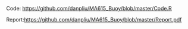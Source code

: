 Code: https://github.com/danpliu/MA615_Buoy/blob/master/Code.R

Report:https://github.com/danpliu/MA615_Buoy/blob/master/Report.pdf
